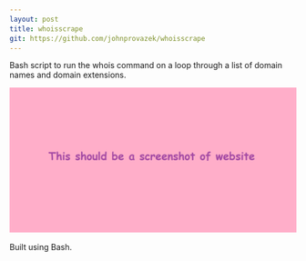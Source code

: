 ```yaml
---
layout: post
title: whoisscrape
git: https://github.com/johnprovazek/whoisscrape
---
```


Bash script to run the whois command on a loop through a list of domain names and domain extensions.

[![whoisscrape](../public/whoisscrape.png)](https://github.com/johnprovazek/whoisscrape)

Built using Bash.
